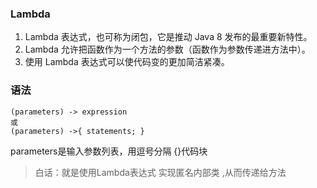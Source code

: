 ### Lambda

1. Lambda 表达式，也可称为闭包，它是推动 Java 8 发布的最重要新特性。
2. Lambda 允许把函数作为一个方法的参数（函数作为参数传递进方法中）。
3. 使用 Lambda 表达式可以使代码变的更加简洁紧凑。

### 语法

```
(parameters) -> expression
或
(parameters) ->{ statements; }
```

parameters是输入参数列表，用逗号分隔
{}代码块


> 白话：就是使用Lambda表达式 实现匿名内部类 ,从而传递给方法